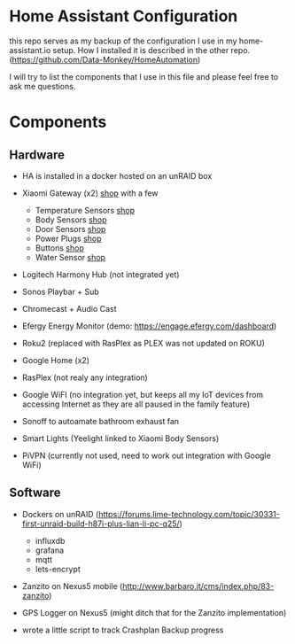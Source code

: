 # Home Assistant Configuration

this repo serves as my backup of the configuration I use in my home-assistant.io setup.
How I installed it is described in the other repo.
(https://github.com/Data-Monkey/HomeAutomation)

I will try to list the components that I use in this file and please feel free to ask me questions.

<h1>Components</h1>


<h2> Hardware </h2>

- HA is installed in a docker hosted on an unRAID box

- Xiaomi Gateway (x2)             [shop](https://www.gearbest.com/living-appliances/pp_344667.html?wid=21)
  with a few
  - Temperature Sensors           [shop](https://www.gearbest.com/living-appliances/pp_344665.html?wid=21)
  - Body Sensors                  [shop](https://www.gearbest.com/smart-light-bulb/pp_257678.html?wid=21)
  - Door Sensors                  [shop](https://www.gearbest.com/smart-light-bulb/pp_257677.html?wid=21)
  - Power Plugs                   [shop](https://www.gearbest.com/living-appliances/pp_344666.html)
  - Buttons                       [shop](https://www.gearbest.com/smart-light-bulb/pp_257679.html)
  - Water Sensor                  [shop](https://www.gearbest.com/home-smart-improvements/pp_668897.html)

- Logitech Harmony Hub (not integrated yet)

- Sonos Playbar + Sub

- Chromecast + Audio Cast

- Efergy Energy Monitor           (demo: https://engage.efergy.com/dashboard)

- Roku2  (replaced with RasPlex as PLEX was not updated on ROKU)

- Google Home (x2) 

- RasPlex (not realy any integration)

- Google WiFI (no integration yet, but keeps all my IoT devices from accessing Internet as they are all paused in the family feature)

- Sonoff to autoamate bathroom exhaust fan

- Smart Lights (Yeelight linked to Xiaomi Body Sensors)

- PiVPN (currently not used, need to work out integration with Google WiFi)

<h2> Software </h2>

- Dockers on unRAID (https://forums.lime-technology.com/topic/30331-first-unraid-build-h87i-plus-lian-li-pc-q25/)
  - influxdb 
  - grafana
  - mqtt
  - lets-encrypt

- Zanzito on Nexus5 mobile (http://www.barbaro.it/cms/index.php/83-zanzito)

- GPS Logger on Nexus5  (might ditch that for the Zanzito implementation)

- wrote a little script to track Crashplan Backup progress


